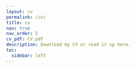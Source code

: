 ```yaml
---
layout: cv
permalink: /cv/
title: cv
nav: true
nav_order: 5
cv_pdf: CV.pdf
description: Download my CV or read it up here.
toc:
  sidebar: left
---
```

